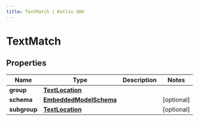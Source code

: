 ```yaml
---
title: TextMatch | Kotlin SDK
---
```



# TextMatch

## Properties
Name | Type | Description | Notes
------------ | ------------- | ------------- | -------------
**group** | [**TextLocation**](TextLocation) |  | 
**schema** | [**EmbeddedModelSchema**](EmbeddedModelSchema) |  |  [optional]
**subgroup** | [**TextLocation**](TextLocation) |  |  [optional]



